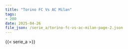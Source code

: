 ```yaml
---
title: "Torino FC Vs AC Milan"
tags:
- 200
date: 2025-04-26
file_json: /serie_a/torino-fc-vs-ac-milan-page-2.json
---
```


{{< serie_a >}}
